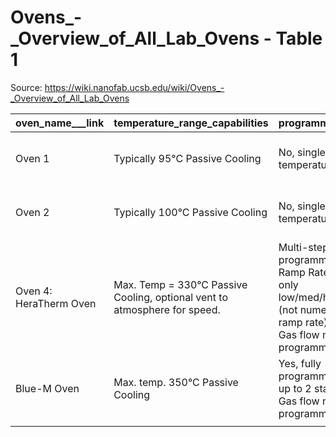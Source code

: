 # Ovens_-_Overview_of_All_Lab_Ovens - Table 1

Source: https://wiki.nanofab.ucsb.edu/wiki/Ovens_-_Overview_of_All_Lab_Ovens

| oven_name___link       | temperature_range_capabilities                                            | programmable                                                                                            | gases                                   | vacuum_pressure_range   | typical_uses                      | signupmonkey_reservation                    |
|:-----------------------|:--------------------------------------------------------------------------|:--------------------------------------------------------------------------------------------------------|:----------------------------------------|:------------------------|:----------------------------------|:--------------------------------------------|
| Oven 1                 | Typically 95°C Passive Cooling                                            | No, single temperature.                                                                                 | N/A                                     | Atmosphere only         | Drying glassware, general baking. | No. Users may change temperature.           |
| Oven 2                 | Typically 100°C Passive Cooling                                           | No, single temperature.                                                                                 | N/A                                     | Atmosphere only         | Drying glassware, general baking. | No. Users may change temperature.           |
| Oven 4: HeraTherm Oven | Max. Temp = 330°C Passive Cooling, optional vent to atmosphere for speed. | Multi-step programmable Ramp Rate: only low/med/high (not numeric ramp rate). Gas flow not programmable | N2 (manual flow valve) Atmosphere Purge | Atmosphere only         | Bonding, BCB/Polymer curing.      | Sign Up For This Tool (Also log in logbook) |
| Blue-M Oven            | Max. temp. 350°C Passive Cooling                                          | Yes, fully programmable up to 2 stages. Gas flow not programmable                                       | N2 (manual flow setting)                | Atmosphere only         | BCB/Polymer curing.               | Sign Up For This Tool                       |
|                        |                                                                           |                                                                                                         |                                         |                         |                                   |                                             |